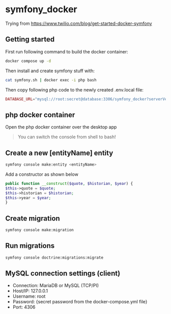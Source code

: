 # symfony_docker
Trying from https://www.twilio.com/blog/get-started-docker-symfony

## Getting started
First run following command to build the docker container:
```bash
docker compose up -d
```

Then install and create symfony stuff with:
```bash
cat symfony.sh | docker exec -i php bash
```

Then copy following php code to the newly created .env.local file:
```php
DATABASE_URL="mysql://root:secret@database:3306/symfony_docker?serverVersion=8.0"
```

## php docker container
Open the php docker container over the desktop app

> You can switch the console from shell to bash!

## Create a new [entityName] entity
```bash
symfony console make:entity <entityName>
```

Add a constructor as shown below
```php
public function __construct($quote, $historian, $year) {
$this->quote = $quote;
$this->historian = $historian;
$this->year = $year;
}
```

## Create migration
```bash
symfony console make:migration
```

## Run migrations
```bash
symfony console doctrine:migrations:migrate
```

## MySQL connection settings (client)
- Connection: MariaDB or MySQL (TCP/PI)
- Host/IP: 127.0.0.1
- Username: root
- Password: {secret password from the docker-compose.yml file}
- Port: 4306
